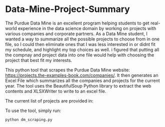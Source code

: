 # Data-Mine-Project-Summary

The Purdue Data Mine is an excellent program helping students to get real-world experience in the data science domain by working on projects with various companies and corporate partners. As a Data Mine student, I wanted a way to summarize all the possible projects to choose from in one file, so I could then eliminate ones that I was less interested in or didnt fit my schedule, and highlight my top choices as well. i figured that putting all the compnay and project data into one file would help with choosing the project that best fit my interests.

This python tool that scrapes the Purdue Data Mine website: https://projects.the-examples-book.com/companies/. It then generates an Excel File which summarizes all the companies and projects for the current year. The tool uses the BeautifulSoup Python library to extract the web contents and XLSXWriter to write to an excel file.

The current list of projects are provided in: 

To use the tool, simply run:
```
python dm_scraping.py 
```
